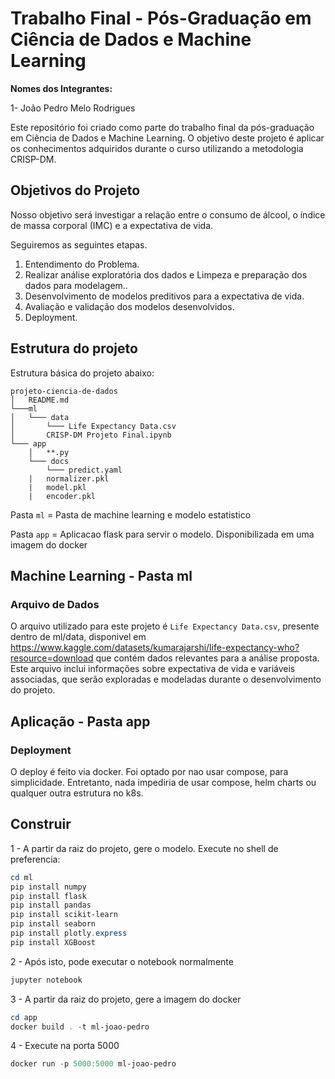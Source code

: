 # Trabalho Final - Pós-Graduação em Ciência de Dados e Machine Learning

**Nomes dos Integrantes:** 

1- João Pedro Melo Rodrigues

Este repositório foi criado como parte do trabalho final da pós-graduação em Ciência de Dados e Machine Learning. O objetivo deste projeto é aplicar os conhecimentos adquiridos durante o curso utilizando a metodologia CRISP-DM.

## Objetivos do Projeto

Nosso objetivo será investigar a relação entre o consumo de álcool, o índice de massa corporal (IMC) e a expectativa de vida.

Seguiremos as seguintes etapas. 

1. Entendimento do Problema.
2. Realizar análise exploratória dos dados e Limpeza e preparação dos dados para modelagem..
3. Desenvolvimento de modelos preditivos para a expectativa de vida.
4. Avaliação e validação dos modelos desenvolvidos.
5. Deployment.

## Estrutura do projeto

Estrutura básica do projeto abaixo:

```
projeto-ciencia-de-dados
│   README.md
└───ml
│   └─── data
│       └─── Life Expectancy Data.csv
│       CRISP-DM Projeto Final.ipynb
└─── app
    │   **.py
    └─── docs
        └─── predict.yaml
    |   normalizer.pkl
    |   model.pkl
    |   encoder.pkl
```

Pasta `ml` = Pasta de machine learning e modelo estatistico

Pasta `app` = Aplicacao flask para servir o modelo. Disponibilizada em uma imagem do docker

## Machine Learning - Pasta ml

### Arquivo de Dados

O arquivo utilizado para este projeto é `Life Expectancy Data.csv`, presente dentro de ml/data, disponivel em https://www.kaggle.com/datasets/kumarajarshi/life-expectancy-who?resource=download que contém dados relevantes para a análise proposta. Este arquivo inclui informações sobre expectativa de vida e variáveis associadas, que serão exploradas e modeladas durante o desenvolvimento do projeto.

## Aplicação - Pasta app

### Deployment

O deploy é feito via docker. Foi optado por nao usar compose, para simplicidade. Entretanto, nada impediria de usar compose, helm charts ou qualquer outra estrutura no k8s.

## Construir

1 - A partir da raiz do projeto, gere o modelo. Execute no shell de preferencia:

```powershell
cd ml
pip install numpy
pip install flask
pip install pandas
pip install scikit-learn
pip install seaborn 
pip install plotly.express
pip install XGBoost
```

2 - Após isto, pode executar o notebook normalmente

```powershell
jupyter notebook
```

3 - A partir da raiz do projeto, gere a imagem do docker

```powershell
cd app
docker build . -t ml-joao-pedro
```

4 - Execute na porta 5000
```powershell
docker run -p 5000:5000 ml-joao-pedro
```
